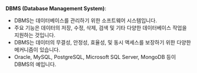 **DBMS (Database Management System)**:

- DBMS는 데이터베이스를 관리하기 위한 소프트웨어 시스템입니다.
- 주요 기능은 데이터의 저장, 수정, 삭제, 검색 및 기타 다양한 데이터베이스 작업을 지원하는 것입니다.
- DBMS는 데이터의 무결성, 안정성, 효율성, 및 동시 액세스를 보장하기 위한 다양한 메커니즘이 있습니다.
- Oracle, MySQL, PostgreSQL, Microsoft SQL Server, MongoDB 등이 DBMS의 예입니다.
